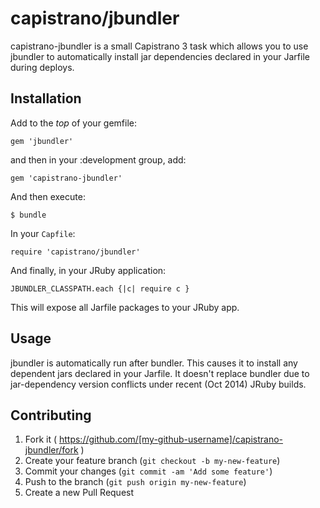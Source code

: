 # capistrano/jbundler

capistrano-jbundler is a small Capistrano 3 task which allows you to use jbundler to automatically
install jar dependencies declared in your Jarfile during deploys.

## Installation

Add to the *top* of your gemfile:

    gem 'jbundler'

and then in your :development group, add:

    gem 'capistrano-jbundler'

And then execute:

    $ bundle

In your `Capfile`:

    require 'capistrano/jbundler'

And finally, in your JRuby application:

    JBUNDLER_CLASSPATH.each {|c| require c }

This will expose all Jarfile packages to your JRuby app.

## Usage

jbundler is automatically run after bundler. This causes it to install any dependent jars declared
in your Jarfile. It doesn't replace bundler due to jar-dependency version conflicts under recent
(Oct 2014) JRuby builds.

## Contributing

1. Fork it ( https://github.com/[my-github-username]/capistrano-jbundler/fork )
2. Create your feature branch (`git checkout -b my-new-feature`)
3. Commit your changes (`git commit -am 'Add some feature'`)
4. Push to the branch (`git push origin my-new-feature`)
5. Create a new Pull Request
